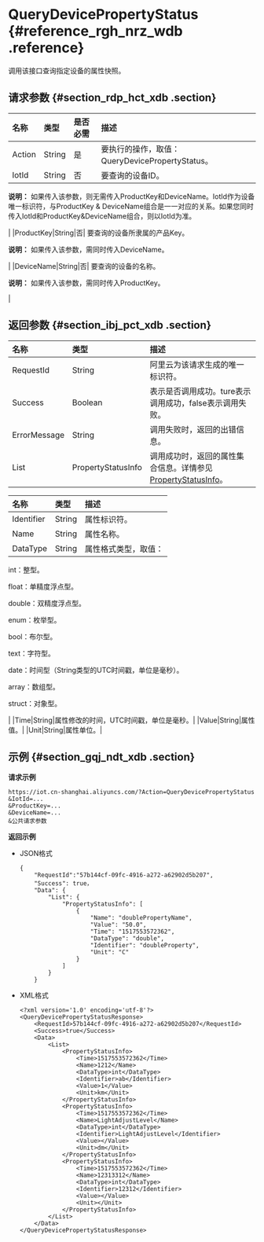 # QueryDevicePropertyStatus {#reference_rgh_nrz_wdb .reference}

调用该接口查询指定设备的属性快照。

## 请求参数 {#section_rdp_hct_xdb .section}

|名称|类型|是否必需|描述|
|:-|:-|:---|:-|
|Action|String|是|要执行的操作，取值：QueryDevicePropertyStatus。|
|IotId|String|否| 要查询的设备ID。

 **说明：** 如果传入该参数，则无需传入ProductKey和DeviceName。IotId作为设备唯一标识符，与ProductKey & DeviceName组合是一一对应的关系。如果您同时传入IotId和ProductKey&DeviceName组合，则以IotId为准。

 |
|ProductKey|String|否| 要查询的设备所隶属的产品Key。

 **说明：** 如果传入该参数，需同时传入DeviceName。

 |
|DeviceName|String|否| 要查询的设备的名称。

 **说明：** 如果传入该参数，需同时传入ProductKey。

 |

## 返回参数 {#section_ibj_pct_xdb .section}

|名称|类型|描述|
|:-|:-|:-|
|RequestId|String|阿里云为该请求生成的唯一标识符。|
|Success|Boolean|表示是否调用成功。ture表示调用成功，false表示调用失败。|
|ErrorMessage|String|调用失败时，返回的出错信息。|
|List|PropertyStatusInfo|调用成功时，返回的属性集合信息。详情参见[PropertyStatusInfo](#table_slw_ddt_xdb)。|

|名称|类型|描述|
|:-|:-|:-|
|Identifier|String|属性标识符。|
|Name|String|属性名称。|
|DataType|String| 属性格式类型，取值：

 int：整型。

 float：单精度浮点型。

 double：双精度浮点型。

 enum：枚举型。

 bool：布尔型。

 text：字符型。

 date：时间型（String类型的UTC时间戳，单位是毫秒）。

 array：数组型。

 struct：对象型。

 |
|Time|String|属性修改的时间，UTC时间戳，单位是毫秒。|
|Value|String|属性值。|
|Unit|String|属性单位。|

## 示例 {#section_gqj_ndt_xdb .section}

**请求示例** 

```
https://iot.cn-shanghai.aliyuncs.com/?Action=QueryDevicePropertyStatus
&IotId=...
&ProductKey=...
&DeviceName=...
&公共请求参数
```

**返回示例**

-   JSON格式

    ```
    {
        "RequestId":"57b144cf-09fc-4916-a272-a62902d5b207",
        "Success": true，
        "Data": {
            "List": {
                "PropertyStatusInfo": [
                    {
                        "Name": "doublePropertyName",
                        "Value": "50.0",
                        "Time": "1517553572362",
                        "DataType": "double",
                        "Identifier": "doubleProperty",
                        "Unit": "C"
                    }
                ]
            }
        }
    ```

-   XML格式

    ```
    <?xml version='1.0' encoding='utf-8'?>
    <QueryDevicePropertyStatusResponse>
        <RequestId>57b144cf-09fc-4916-a272-a62902d5b207</RequestId>
        <Success>true</Success>
        <Data>
            <List>
                <PropertyStatusInfo>
                    <Time>1517553572362</Time>
                    <Name>1212</Name>
                    <DataType>int</DataType>
                    <Identifier>ab</Identifier>
                    <Value>1</Value>
                    <Unit>km</Unit>
                </PropertyStatusInfo>
                <PropertyStatusInfo>
                    <Time>1517553572362</Time>
                    <Name>LightAdjustLevel</Name>
                    <DataType>int</DataType>
                    <Identifier>LightAdjustLevel</Identifier>
                    <Value></Value>
                    <Unit>dm</Unit>
                </PropertyStatusInfo>
                <PropertyStatusInfo>
                    <Time>1517553572362</Time>
                    <Name>12313312</Name>
                    <DataType>int</DataType>
                    <Identifier>12312</Identifier>
                    <Value></Value>
                    <Unit></Unit>
                </PropertyStatusInfo>
            </List>
        </Data>
    </QueryDevicePropertyStatusResponse>
    ```


